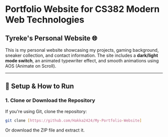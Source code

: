 # Portfolio Website for CS382 Modern Web Technologies

## Tyreke's Personal Website 🌐  
This is my personal website showcasing my projects, gaming background, sneaker collection, and contact information. The site includes a **dark/light mode switch**, an animated typewriter effect, and smooth animations using AOS (Animate on Scroll).  

---

## 🔧 **Setup & How to Run**  

### **1. Clone or Download the Repository**  
If you're using Git, clone the repository:  
```bash
git clone [https://github.com/Hakka2424/My-Portfolio-Website]
```
Or download the ZIP file and extract it.

